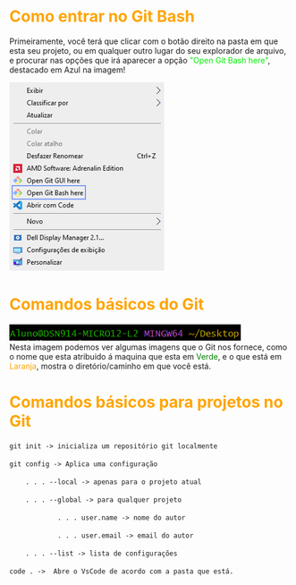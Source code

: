 # <font color="orange"> Como entrar no Git Bash</font>
Primeiramente, você terá que clicar com o botão direito na pasta em que esta seu projeto, ou em qualquer outro lugar do seu explorador de arquivo, e procurar nas opções que irá aparecer a opção <font color="gree">"Open Git Bash here"</font>, destacado em Azul na imagem!<br>

![alt text](imgs/image-3.png)


# <font color="orange">Comandos básicos do Git</font> <br>
![alt text](imgs/image.png)<br>
Nesta imagem podemos ver algumas imagens que o Git nos fornece, como o nome que esta atribuido á maquina que esta em <font color="green">Verde</font>, e o que está em <font color="orange">Laranja</font>, mostra o diretório/caminho em que você está.

# <font color="orange">Comandos básicos para projetos no Git</font> <br>

    git init -> inicializa um repositório git localmente 

    git config -> Aplica uma configuração

        . . . --local -> apenas para o projeto atual

        . . . --global -> para qualquer projeto

                . . . user.name -> nome do autor 

                . . . user.email -> email do autor

        . . . --list -> lista de configurações

    code . ->  Abre o VsCode de acordo com a pasta que está.
